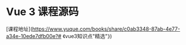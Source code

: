 # Vue 3 课程源码
[课程地址](https://www.yuque.com/books/share/c0ab3348-87ab-4e77-a34e-10ede7dfb00e?# 《vue3知识点"精选"》)
